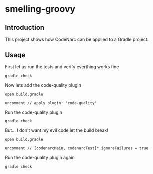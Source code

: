 smelling-groovy
===================

Introduction
------------
This project shows how CodeNarc can be applied to a Gradle project.

Usage
------------

First let us run the tests and verify everthing works fine

	gradle check


Now lets add the code-quality plugin

	open build.gradle
	
	uncomment // apply plugin: 'code-quality'

Run the code-quality plugin

	gradle check

But... I don't want my evil code let the build break!

	open build.gradle
	
	uncomment // [codenarcMain, codenarcTest]*.ignoreFailures = true 

Run the code-quality plugin again

	gradle check
